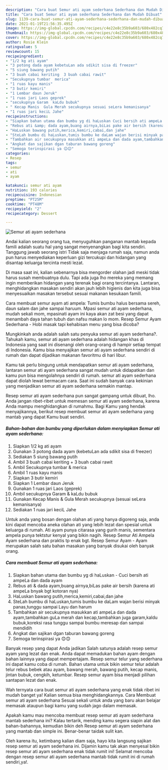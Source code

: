 ```yaml
---
description: "Cara buat Semur ati ayam sederhana Sederhana dan Mudah Dibuat"
title: "Cara buat Semur ati ayam sederhana Sederhana dan Mudah Dibuat"
slug: 1139-cara-buat-semur-ati-ayam-sederhana-sederhana-dan-mudah-dibuat
date: 2021-01-19T21:56:35.495Z
image: https://img-global.cpcdn.com/recipes/c4e22e8c35b9a603/680x482cq70/semur-ati-ayam-sederhana-foto-resep-utama.jpg
thumbnail: https://img-global.cpcdn.com/recipes/c4e22e8c35b9a603/680x482cq70/semur-ati-ayam-sederhana-foto-resep-utama.jpg
cover: https://img-global.cpcdn.com/recipes/c4e22e8c35b9a603/680x482cq70/semur-ati-ayam-sederhana-foto-resep-utama.jpg
author: Rosie Klein
ratingvalue: 5
reviewcount: 15
recipeingredient:
- "1/2 kg ati ayam"
- "3 potong dada ayam kebetuLan ada sdikit sisa di freezer"
- "5 siung bawang putih"
- "3 buah cabai keriting  3 buah cabai rawit"
- "Secukupnya tumbar  merica"
- "1 ruas kayu manis"
- "3 butir kemiri"
- "1 Lembar daun Jeruk"
- "1 ruas jari Laos geprek"
- "secukupnya Garam  kaLdu bubuk"
- " Kecap Manis  Gula Merah secukupnya sesuai seLera kemanisanya"
- "1 ruas jari keciL Jahe"
recipeinstructions:
- "Siapkan bahan utama dan bumbu yg di haLuskan Cuci bersih ati ampeLa dan dada ayam"
- "Rebus ati &amp; dada ayam,buang airnya,biLas pake air bersih (karena ati ampeLa bnyak bgt kotoran nya)"
- "HaLuskan bawang putih,merica,kemiri,cabai,dan jahe"
- "SteLah bumbu di haLuskan,tumis bumbu ke daLam wajan berisi minyak panas,tunggu sampai Layu dan harum"
- "Tambahkan air secukupnya masukkan ati ampeLa dan dada ayam,tambahkan guLa merah dan kecap,tambahkan juga garam,kaldu bubuk,koreksi rasa tunggu sampai bumbu meresap dan sampai mendidih"
- "Angkat dan sajikan dgan taburan bawang goreng"
- "Semoga terinspirasi ya 😊😊"
categories:
- Resep
tags:
- semur
- ati
- ayam

katakunci: semur ati ayam 
nutrition: 193 calories
recipecuisine: Indonesian
preptime: "PT25M"
cooktime: "PT48M"
recipeyield: "2"
recipecategory: Dessert

---
```



![Semur ati ayam sederhana](https://img-global.cpcdn.com/recipes/c4e22e8c35b9a603/680x482cq70/semur-ati-ayam-sederhana-foto-resep-utama.jpg)

Andai kalian seorang orang tua, menyuguhkan panganan mantab kepada famili adalah suatu hal yang sangat menyenangkan bagi kita sendiri. Tanggung jawab seorang istri Tidak saja menjaga rumah saja, namun anda pun harus menyediakan keperluan gizi tercukupi dan hidangan yang disantap keluarga tercinta mesti lezat.

Di masa  saat ini, kalian sebenarnya bisa mengorder olahan jadi meski tidak harus susah membuatnya dulu. Tapi ada juga lho mereka yang memang ingin memberikan hidangan yang terenak bagi orang tercintanya. Lantaran, menghidangkan masakan sendiri akan jauh lebih higienis dan kita juga bisa menyesuaikan masakan tersebut sesuai makanan kesukaan famili. 

Cara membuat semur ayam ati ampela: Tumis bumbu halus bersama sereh, daun salam dan jahe sampai haruum. Mpasi semur ati ayam sederhana, mudah sekali mom, mpasinati ayam ini kaya akan zat besi yang dapat menambah daya tahan tubuh dan nafsu makan lo mom. Resep Semur Ayam Sederhana - Hobi masak tapi kehabisan menu yang bisa dicoba?

Mungkinkah anda adalah salah satu penyuka semur ati ayam sederhana?. Tahukah kamu, semur ati ayam sederhana adalah hidangan khas di Indonesia yang saat ini disenangi oleh orang-orang di hampir setiap tempat di Indonesia. Kamu bisa menyajikan semur ati ayam sederhana sendiri di rumah dan dapat dijadikan makanan favoritmu di hari libur.

Kamu tak perlu bingung untuk mendapatkan semur ati ayam sederhana, lantaran semur ati ayam sederhana sangat mudah untuk didapatkan dan kamu pun bisa mengolahnya sendiri di rumah. semur ati ayam sederhana dapat diolah lewat bermacam cara. Saat ini sudah banyak cara kekinian yang menjadikan semur ati ayam sederhana semakin mantap.

Resep semur ati ayam sederhana pun sangat gampang untuk dibuat, lho. Anda jangan ribet-ribet untuk memesan semur ati ayam sederhana, karena Anda mampu menghidangkan di rumahmu. Bagi Kamu yang hendak menyajikannya, berikut resep membuat semur ati ayam sederhana yang mantab yang dapat Kamu buat sendiri.

<!--inarticleads1-->

##### Bahan-bahan dan bumbu yang diperlukan dalam menyiapkan Semur ati ayam sederhana:

1. Siapkan 1/2 kg ati ayam
1. Gunakan 3 potong dada ayam (kebetuLan ada sdikit sisa di freezer)
1. Sediakan 5 siung bawang putih
1. Ambil 3 buah cabai keriting + 3 buah cabai rawit
1. Ambil Secukupnya tumbar &amp; merica
1. Ambil 1 ruas kayu manis
1. Siapkan 3 butir kemiri
1. Siapkan 1 Lembar daun Jeruk
1. Gunakan 1 ruas jari Laos (geprek)
1. Ambil secukupnya Garam &amp; kaLdu bubuk
1. Gunakan  Kecap Manis &amp; Gula Merah secukupnya (sesuai seLera kemanisanya)
1. Sediakan 1 ruas jari keciL Jahe


Untuk anda yang bosan dengan olahan ati yang hanya digoreng saja, anda kini dapat mencoba aneka olahan ati yang lebih lezat dan spesial untuk keluarga di rumah. Ati ayam punya citarasa yang gurih manis, sementara ampela punya tektstur kenyal yang bikin nagih. Resep Semur Ati Ampela Ayam sederhana dan praktis tp enak bgt. Resep Semur Ayam - Ayam merupakan salah satu bahan masakan yang banyak disukai oleh banyak orang. 

<!--inarticleads2-->

##### Cara membuat Semur ati ayam sederhana:

1. Siapkan bahan utama dan bumbu yg di haLuskan - Cuci bersih ati ampeLa dan dada ayam
1. Rebus ati &amp; dada ayam,buang airnya,biLas pake air bersih (karena ati ampeLa bnyak bgt kotoran nya)
1. HaLuskan bawang putih,merica,kemiri,cabai,dan jahe
1. SteLah bumbu di haLuskan,tumis bumbu ke daLam wajan berisi minyak panas,tunggu sampai Layu dan harum
1. Tambahkan air secukupnya masukkan ati ampeLa dan dada ayam,tambahkan guLa merah dan kecap,tambahkan juga garam,kaldu bubuk,koreksi rasa tunggu sampai bumbu meresap dan sampai mendidih
1. Angkat dan sajikan dgan taburan bawang goreng
1. Semoga terinspirasi ya 😊😊


Banyak resep yang dapat Anda jadikan Salah satunya adalah resep semur ayam yang lezat dan enak. Anda dapat memadukan bahan ayam dengan bahan lainnya yang dapat mempertajam. Resep semur telur yang sederhana ini dapat kamu coba di rumah. Bahan utama untuk bikin semur telur adalah telur rebus bebek atau ayam, bawang merah, bawang putih, kecap manis, jintan bubuk, cengkih, ketumbar. Resep semur ayam bisa menjadi pilihan santapan lezat dan enak. 

Wah ternyata cara buat semur ati ayam sederhana yang enak tidak ribet ini mudah banget ya! Kalian semua bisa menghidangkannya. Cara Membuat semur ati ayam sederhana Sesuai sekali untuk anda yang baru akan belajar memasak ataupun bagi kamu yang sudah jago dalam memasak.

Apakah kamu mau mencoba membuat resep semur ati ayam sederhana mantab sederhana ini? Kalau tertarik, mending kamu segera siapin alat dan bahan-bahannya, kemudian bikin deh Resep semur ati ayam sederhana yang mantab dan simple ini. Benar-benar taidak sulit kan. 

Oleh karena itu, ketimbang kalian diam saja, hayo kita langsung sajikan resep semur ati ayam sederhana ini. Dijamin kamu tak akan menyesal bikin resep semur ati ayam sederhana enak tidak rumit ini! Selamat mencoba dengan resep semur ati ayam sederhana mantab tidak rumit ini di rumah sendiri,ya!.

